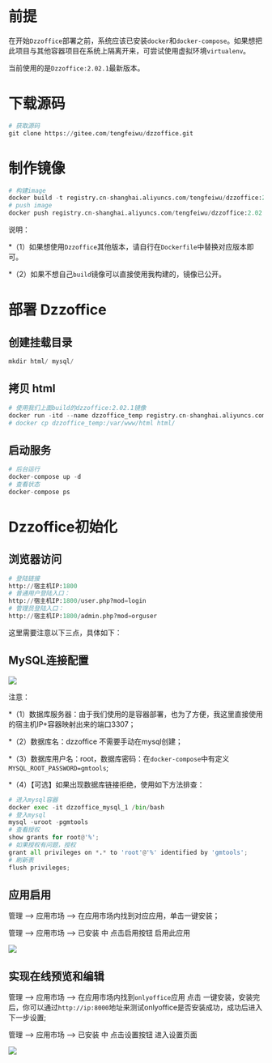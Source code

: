 # 前提

在开始` Dzzoffice `部署之前，系统应该已安装` docker `和` docker-compose `。如果想把此项目与其他容器项目在系统上隔离开来，可尝试使用虚拟环境` virtualenv `。

当前使用的是` Dzzoffice:2.02.1 `最新版本。

# 下载源码

```python
# 获取源码
git clone https://gitee.com/tengfeiwu/dzzoffice.git
```

# 制作镜像

```python
# 构建image
docker build -t registry.cn-shanghai.aliyuncs.com/tengfeiwu/dzzoffice:2.02.1 .
# push image
docker push registry.cn-shanghai.aliyuncs.com/tengfeiwu/dzzoffice:2.02.1
```

说明：

*（1）如果想使用` Dzzoffice `其他版本，请自行在` Dockerfile `中替换对应版本即可。

*（2）如果不想自己` build `镜像可以直接使用我构建的，镜像已公开。

# 部署 Dzzoffice

## 创建挂载目录

```python
mkdir html/ mysql/
```
## 拷贝 html

```python
# 使用我们上面build的dzzoffice:2.02.1镜像
docker run -itd --name dzzoffice_temp registry.cn-shanghai.aliyuncs.com/tengfeiwu/dzzoffice:2.02.1
# docker cp dzzoffice_temp:/var/www/html html/
```
## 启动服务

```python
# 后台运行
docker-compose up -d
# 查看状态
docker-compose ps
```
# Dzzoffice初始化

## 浏览器访问

```python
# 登陆链接
http://宿主机IP:1800
# 普通用户登陆入口：
http://宿主机IP:1800/user.php?mod=login
# 管理员登陆入口：
http://宿主机IP:1800/admin.php?mod=orguser
```

这里需要注意以下三点，具体如下：

## MySQL连接配置

[![](https://pic.imgdb.cn/item/60fa28955132923bf87e8a62.jpg)](https://pic.imgdb.cn/item/60fa28955132923bf87e8a62.jpg)

注意：

*（1）数据库服务器：由于我们使用的是容器部署，也为了方便，我这里直接使用的宿主机IP+容器映射出来的端口3307；

*（2）数据库名：dzzoffice 不需要手动在mysql创建；

*（3）数据库用户名：root，数据库密码：在` docker-compose `中有定义` MYSQL_ROOT_PASSWORD=gmtools `;

*（4）【可选】如果出现数据库链接拒绝，使用如下方法排查：

```python
# 进入mysql容器
docker exec -it dzzoffice_mysql_1 /bin/bash
# 登入mysql
mysql -uroot -pgmtools
# 查看授权
show grants for root@'%';
# 如果授权有问题，授权
grant all privileges on *.* to 'root'@'%' identified by 'gmtools';
# 刷新表
flush privileges;
```
## 应用启用

管理 --> 应用市场 --> 在应用市场内找到对应应用，单击一键安装；

管理 --> 应用市场 --> 已安装 中 点击启用按钮 启用此应用

[![](https://pic.imgdb.cn/item/60fa2c6d5132923bf8895965.jpg)](https://pic.imgdb.cn/item/60fa2c6d5132923bf8895965.jpg)

## 实现在线预览和编辑

管理 --> 应用市场 --> 在应用市场内找到` onlyoffice `应用 点击 一键安装，安装完后，你可以通过` http://ip:8000 `地址来测试onlyoffice是否安装成功，成功后进入下一步设置;

管理 --> 应用市场 --> 已安装 中 点击设置按钮 进入设置页面

[![](https://pic.imgdb.cn/item/60fa2d375132923bf88bb455.jpg)](https://pic.imgdb.cn/item/60fa2d375132923bf88bb455.jpg)
